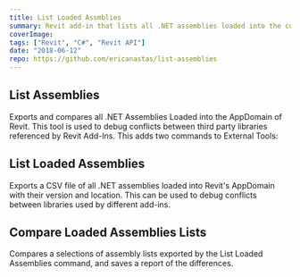 ```yaml
---
title: List Loaded Assmblies
summary: Revit add-in that lists all .NET assemblies loaded into the current AppDomain of Revit used to diagnose conflicts between library versions
coverImage:
tags: ["Revit", "C#", "Revit API"]
date: "2018-06-12"
repo: https://github.com/ericanastas/list-assemblies
---
```


## List Assemblies

Exports and compares all .NET Assemblies Loaded into the AppDomain of Revit. This tool is used to debug conflicts between third party libraries referenced by Revit Add-Ins. This adds two commands to External Tools:

## List Loaded Assemblies

Exports a CSV file of all .NET assemblies loaded into Revit's AppDomain with their version and location. This can be used to debug conflicts between libraries used by different add-ins.

## Compare Loaded Assemblies Lists

Compares a selections of assembly lists exported by the List Loaded Assemblies command, and saves a report of the differences.
